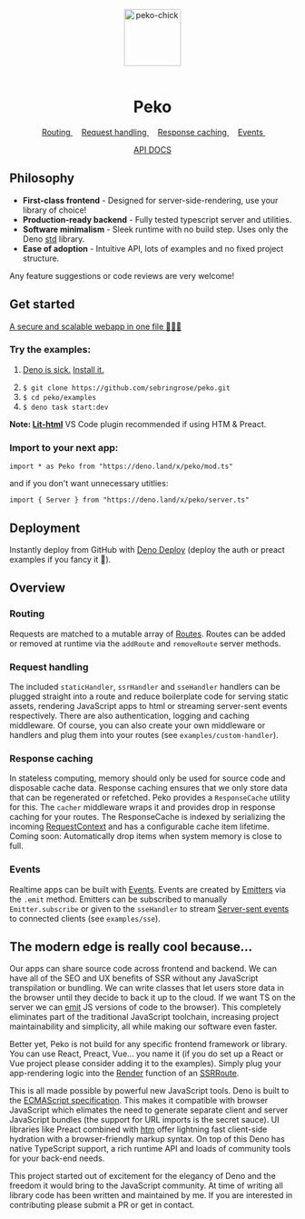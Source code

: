 <p align="center">
    <img 
        height="100px"
        width="100px"
        style="margin: 1rem auto;"
        src="https://raw.githubusercontent.com/sebringrose/peko/main/examples/preact/src/assets/twemoji_chick.svg" alt="peko-chick" 
    />
</p>
<h1 align="center">Peko</h1>

<p align="center">
    <span>
        &nbsp;
        <a href="#routing">
            Routing
        </a>
        &nbsp;
    </span>
    <span>
        &nbsp;
        <a href="#request-handling">
            Request handling
        </a>
        &nbsp;
    </span>
    <span>
        &nbsp;
        <a href="#response-caching">
            Response caching
        </a>
        &nbsp;
    </span>
    <span>
        &nbsp;
        <a href="#events">
            Events
        </a>
        &nbsp;
    </span>
</p>

<p align="center">
    <a href="https://doc.deno.land/https://deno.land/x/peko/mod.ts">
        API DOCS
    </a>
</p>

<h2>Philosophy</h2>
<ul>
    <li>
        <strong>First-class frontend</strong> - Designed for server-side-rendering, use your library of choice! 
    </li>
    <li>
        <strong>Production-ready backend</strong> - Fully tested typescript server and utilities.
    </li>
    <li>
        <strong>Software minimalism</strong> - Sleek runtime with no build step. Uses only the Deno <a href="https://deno.land/std">std</a> library.
    </li>
    <li>
        <strong>Ease of adoption</strong> - Intuitive API, lots of examples and no fixed project structure.
    </li>
</ul>
<p>
    Any feature suggestions or code reviews are very welcome!
</p>

<h2>Get started</h2>
<a href="https://github.com/sebringrose/peko/blob/main/examples/auth/app.ts">
    <p>A secure and scalable webapp in one file 🧑‍💻🌠</p>
</a>

<h3>Try the examples:</h3>
<ol>
    <li>
        <p><a href="#cool">Deno is sick.</a> <a href="https://deno.land/manual/getting_started/installation">Install it.</a></p>
    </li>
    <li>
        <code>$ git clone https://github.com/sebringrose/peko.git</code>
    </li>
    <li>
        <code>$ cd peko/examples</code>
    </li>
    <li>
        <code>$ deno task start:dev</code>
    </li>
</ol>
<p>
    <strong>Note: <a href="https://marketplace.visualstudio.com/items?itemName=bierner.lit-html">Lit-html</a></strong> VS Code plugin recommended if using HTM & Preact.
</p>

<h3>Import to your next app:</h3>
<p><code>import * as Peko from "https://deno.land/x/peko/mod.ts"</code></p>
<p>and if you don't want unnecessary utitlies:</p>
<p><code>import { Server } from "https://deno.land/x/peko/server.ts"</code></p>

<h2>Deployment</h2>

Instantly deploy from GitHub with <a href="https://dash.deno.com/projects">Deno Deploy</a> (deploy the auth or preact examples if you fancy it 💖).

<h2>Overview</h2>

<h3 id="#routing">Routing</h3>
<p>
    Requests are matched to a mutable array of <a href="https://doc.deno.land/https://deno.land/x/peko/lib/server.ts/~/Route">Routes</a>. Routes can be added or removed at runtime via the <code>addRoute</code> and <code>removeRoute</code> server methods.
</p>

<h3 id="request-handling">Request handling</h3>
<p>
    The included <code>staticHandler</code>, <code>ssrHandler</code> and <code>sseHandler</code> handlers can be plugged straight into a route and reduce boilerplate code for serving static assets, rendering JavaScript apps to html or streaming server-sent events respectively. There are also authentication, logging and caching middleware. Of course, you can also create your own middleware or handlers and plug them into your routes (see <code>examples/custom-handler</code>).
</p>

<h3 id="response-caching">Response caching</h3>
<p>
    In stateless computing, memory should only be used for source code and disposable cache data. Response caching ensures that we only store data that can be regenerated or refetched. Peko provides a <code>ResponseCache</code> utility for this. The <code>cacher</code> middleware wraps it and provides drop in response caching for your routes. The ResponseCache is indexed by serializing the incoming <a href="https://doc.deno.land/https://deno.land/x/peko/lib/server.ts/~/RequestContext">RequestContext</a> and has a configurable cache item lifetime. Coming soon: Automatically drop items when system memory is close to full. 
</p>

<h3 id="#events">Events</h3>
<p>
    Realtime apps can be built with <a href="https://doc.deno.land/https://deno.land/x/peko/lib/server.ts/~/Event">Events</a>. Events are created by <a href="https://doc.deno.land/https://deno.land/x/peko/lib/utils/emitter.ts/~/Emitter">Emitters</a> via the <code>.emit</code> method. Emitters can be subscribed to manually <code>Emitter.subscribe</code> or given to the <code>sseHandler</code> to stream <a href="https://developer.mozilla.org/en-US/docs/Web/API/Server-sent_events">Server-sent events</a> to connected clients (see <code>examples/sse</code>).
</p>

<h2 id="cool">The modern edge is really cool because...</h2>
<p>
    Our apps can share source code across frontend and backend. We can have all of the SEO and UX benefits of SSR without any JavaScript transpilation or bundling. We can write classes that let users store data in the browser until they decide to back it up to the cloud. If we want TS on the server we can <a href="https://github.com/denoland/deno_emit">emit</a> JS versions of code to the browser). This completely eliminates part of the traditional JavaScript toolchain, increasing project maintainability and simplicity, all while making our software even faster.
</p>
<p>
    Better yet, Peko is not build for any specific frontend framework or library. You can use React, Preact, Vue... you name it (if you do set up a React or Vue project please consider adding it to the examples). Simply plug your app-rendering logic into the <a href="https://doc.deno.land/https://deno.land/x/peko/lib/handlers/ssr.ts/~/Render">Render</a> function of an <a href="https://doc.deno.land/https://deno.land/x/peko/lib/handlers/ssr.ts/~/SSRRoute">SSRRoute</a>.
</p>
<p>
    This is all made possible by powerful new JavaScript tools. Deno is built to the <a href="https://tc39.es/">ECMAScript specification</a>. This makes it compatible with browser JavaScript which elimates the need to generate separate client and server JavaScript bundles (the support for URL imports is the secret sauce). UI libraries like Preact combined with <a href="https://github.com/developit/htm">htm</a> offer lightning fast client-side hydration with a browser-friendly markup syntax. On top of this Deno has native TypeScript support, a rich runtime API and loads of community tools for your back-end needs.
</p>

<p>This project started out of excitement for the elegancy of Deno and the freedom it would bring to the JavaScript community. At time of writing all library code has been written and maintained by me. If you are interested in contributing please submit a PR or get in contact.</p>
